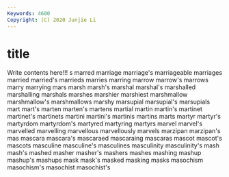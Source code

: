 ```yaml
---
Keywords: 4600
Copyright: (C) 2020 Junjie Li
---
```


# title

Write contents here!!!
s 
marred 
marriage 
marriage's
marriageable 
marriages 
married 
married's 
marrieds 
marries 
marring 
marrow 
marrow's 
marrows
marry 
marrying 
mars 
marsh 
marsh's 
marshal 
marshal's 
marshalled 
marshalling 
marshals
marshes 
marshier 
marshiest 
marshmallow 
marshmallow's 
marshmallows 
marshy 
marsupial 
marsupial's 
marsupials
mart 
mart's 
marten 
marten's 
martens 
martial 
martin 
martin's 
martinet 
martinet's
martinets 
martini 
martini's 
martinis 
martins 
marts 
martyr 
martyr's 
martyrdom 
martyrdom's
martyred 
martyring 
martyrs 
marvel 
marvel's 
marvelled 
marvelling 
marvellous 
marvellously 
marvels
marzipan 
marzipan's 
mas 
mascara 
mascara's 
mascaraed 
mascaraing 
mascaras 
mascot 
mascot's
mascots 
masculine 
masculine's 
masculines 
masculinity 
masculinity's 
mash 
mash's 
mashed 
masher
masher's 
mashers 
mashes 
mashing 
mashup 
mashup's 
mashups 
mask 
mask's 
masked
masking 
masks 
masochism 
masochism's 
masochist 
masochist's 
